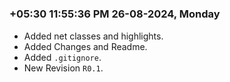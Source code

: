 

#
### **+05:30 11:55:36 PM 26-08-2024, Monday**

  * Added net classes and highlights.
  * Added Changes and Readme.
  * Added `.gitignore`.
  * New Revision `R0.1`.
